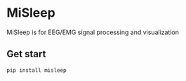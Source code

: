 # MiSleep
MiSleep is for EEG/EMG signal processing and visualization

## Get start
```shell
pip install misleep
```